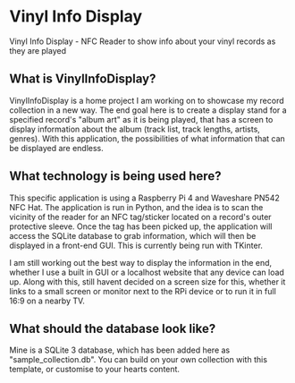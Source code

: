 # Vinyl Info Display
Vinyl Info Display - NFC Reader to show info about your vinyl records as they are played

## What is VinylInfoDisplay?
VinylInfoDisplay is a home project I am working on to showcase my record collection in a new way. The end goal here is to create a display stand for a specified record's "album art" as it is being played, that has a screen to display information about the album (track list, track lengths, artists, genres). With this application, the possibilities of what information that can be displayed are endless.

## What technology is being used here?
This specific application is using a Raspberry Pi 4 and Waveshare PN542 NFC Hat. The application is run in Python, and the idea is to scan the vicinity of the reader for an NFC tag/sticker located on a record's outer protective sleeve. Once the tag has been picked up, the application will access the SQLite database to grab information, which will then be displayed in a front-end GUI. This is currently being run with TKinter.

I am still working out the best way to display the information in the end, whether I use a built in GUI or a localhost website that any device can load up. Along with this, still havent decided on a screen size for this, whether it links to a small screen or monitor next to the RPi device or to run it in full 16:9 on a nearby TV.

## What should the database look like?
Mine is a SQLite 3 database, which has been added here as "sample_collection.db". You can build on your own collection with this template, or customise to your hearts content.